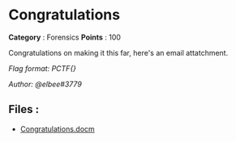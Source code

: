# Congratulations

**Category** : Forensics
**Points** : 100

Congratulations on making it this far, here's an email attatchment.

*Flag format: PCTF{}*

*Author: @elbee#3779*

## Files : 
 - [Congratulations.docm](./Congratulations.docm)


